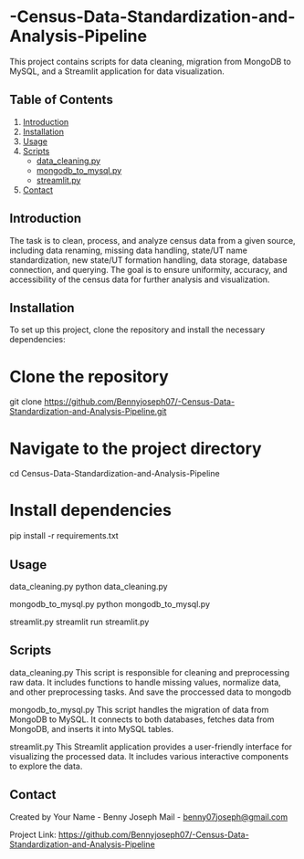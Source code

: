 # -Census-Data-Standardization-and-Analysis-Pipeline
This project contains scripts for data cleaning, migration from MongoDB to MySQL, and a Streamlit application for data visualization.

## Table of Contents

1. [Introduction](#introduction)
2. [Installation](#installation)
3. [Usage](#usage)
4. [Scripts](#scripts)
   - [data_cleaning.py](#data_cleaningpy)
   - [mongodb_to_mysql.py](#mongodb_to_mysqlpy)
   - [streamlit.py](#streamlitpy)
5. [Contact](#contact)

## Introduction

The task is to clean, process, and analyze census data from a given source, including data renaming, missing data handling, state/UT name standardization, 
new state/UT formation handling, data storage, database connection, and querying. The goal is to ensure uniformity, accuracy, and accessibility of the 
census data for further analysis and visualization.


## Installation

To set up this project, clone the repository and install the necessary dependencies:


# Clone the repository
git clone https://github.com/Bennyjoseph07/-Census-Data-Standardization-and-Analysis-Pipeline.git

# Navigate to the project directory
cd Census-Data-Standardization-and-Analysis-Pipeline

# Install dependencies
pip install -r requirements.txt

## Usage

data_cleaning.py
python data_cleaning.py

mongodb_to_mysql.py
python mongodb_to_mysql.py

streamlit.py
streamlit run streamlit.py

## Scripts
data_cleaning.py
This script is responsible for cleaning and preprocessing raw data. It includes functions to handle missing values, normalize data, and other preprocessing tasks.
And save the proccessed data to mongodb

mongodb_to_mysql.py
This script handles the migration of data from MongoDB to MySQL. It connects to both databases, fetches data from MongoDB, and inserts it into MySQL tables.

streamlit.py
This Streamlit application provides a user-friendly interface for visualizing the processed data. It includes various interactive components to explore the data.


## Contact
Created by Your Name - Benny Joseph
Mail - benny07joseph@gmail.com

Project Link: https://github.com/Bennyjoseph07/-Census-Data-Standardization-and-Analysis-Pipeline
